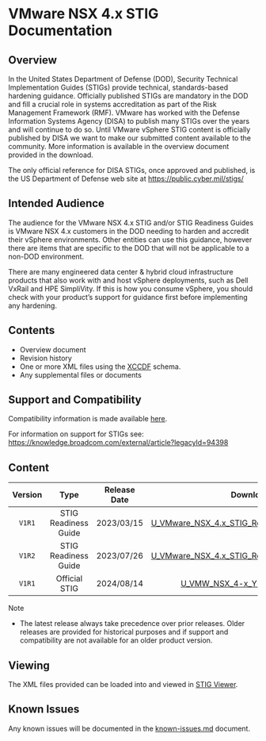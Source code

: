 # VMware NSX 4.x STIG Documentation

## Overview
In the United States Department of Defense (DOD), Security Technical Implementation Guides (STIGs) provide technical, standards-based hardening guidance. Officially published STIGs are mandatory in the DOD and fill a crucial role in systems accreditation as part of the Risk Management Framework (RMF). VMware has worked with the Defense Information Systems Agency (DISA) to publish many STIGs over the years and will continue to do so. Until VMware vSphere STIG content is officially published by DISA we want to make our submitted content available to the community. More information is available in the overview document provided in the download.

The only official reference for DISA STIGs, once approved and published, is the US Department of Defense web site at https://public.cyber.mil/stigs/

## Intended Audience
The audience for the VMware NSX 4.x STIG and/or STIG Readiness Guides is VMware NSX 4.x customers in the DOD needing to harden and accredit their vSphere environments. Other entities can use this guidance, however there are items that are specific to the DOD that will not be applicable to a non-DOD environment.

There are many engineered data center & hybrid cloud infrastructure products that also work with and host vSphere deployments, such as Dell VxRail and HPE SimpliVity. If this is how you consume vSphere, you should check with your product’s support for guidance first before implementing any hardening.

## Contents
- Overview document
- Revision history
- One or more XML files using the [XCCDF](https://csrc.nist.gov/Projects/Security-Content-Automation-Protocol/Specifications/xccdf) schema.
- Any supplemental files or documents

## Support and Compatibility
Compatibility information is made available [here](../README.md#compatibility).

For information on support for STIGs see: https://knowledge.broadcom.com/external/article?legacyId=94398

## Content
|      Version      |        Type        |     Release Date   |      Download      |
|:-----------------:|:------------------:|:------------------:|:------------------:|
|     `V1R1`        |STIG Readiness Guide|     2023/03/15     |[U_VMware_NSX_4.x_STIG_Readiness_Guide_v1r1.zip](U_VMware_NSX_4.x_STIG_Readiness_Guide_v1r1.zip)|
|     `V1R2`        |STIG Readiness Guide|     2023/07/26     |[U_VMware_NSX_4.x_STIG_Readiness_Guide_v1r2.zip](U_VMware_NSX_4.x_STIG_Readiness_Guide_v1r2.zip)|
|     `V1R1`        |    Official STIG   |     2024/08/14     |[U_VMW_NSX_4-x_Y24M08_STIG.zip](https://dl.dod.cyber.mil/wp-content/uploads/stigs/zip/U_VMW_NSX_4-x_Y24M08_STIG.zip)|

> [!NOTE]
> - The latest release always take precedence over prior releases. Older releases are provided for historical purposes and if support and compatibility are not available for an older product version.  

## Viewing
The XML files provided can be loaded into and viewed in [STIG Viewer](https://public.cyber.mil/stigs/stig-viewing-tools/).  

## Known Issues
Any known issues will be documented in the [known-issues.md](known-issues.md) document.  
